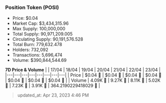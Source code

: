 
  ### Position Token (POSI)
  - Price: $0.04
  - Market Cap: $3,434,315.96
  - Max Supply: 100,000,000
  - Total Supply: 90,971,209.005
  - Circulating Supply: 90,191,576.528
  - Total Burn: 779,632.478
  - Holders: 732,092
  - Transactions: 5,696,474
  - Volume: $390,844,544.69

  **7D Price & Volume**
  | | 17&#x2F;04 | 18&#x2F;04 | 19&#x2F;04 | 20&#x2F;04 | 21&#x2F;04 | 22&#x2F;04 | 23&#x2F;04 |
  |---|---|---|---|---|---|---|---|
  | Price | $0.04 🔻 | $0.04 🔻 | $0.04 🔻 | $0.04 🔻 | $0.04 🚀 | $0.04 🚀 | $0.04 🚀 |
  | Volume | 4.09K 🔻 | 9.27K 🚀 | 8.11K 🔻 | 5.02K 🔻 | 7.23K 🚀 | 3.91K 🔻 | 364.2190229418029 🔻 |

  > updated_at: Apr 23, 2023 4:46 PM
